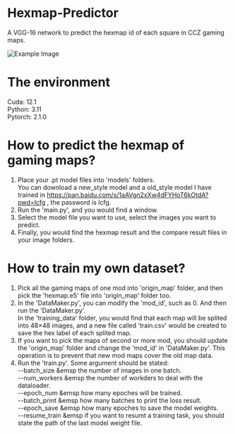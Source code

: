 # Hexmap-Predictor
A VGG-16 network to predict the hexmap id of each square in CCZ gaming maps.

![Example Image](https://puluo.top/show/img/r8.bmp)

# The environment
Cuda:    12.1<br />
Python:  3.11<br />
Pytorch: 2.1.0<br />

# How to predict the hexmap of gaming maps?
1. Place your .pt model files into 'models' folders.<br />
   You can download a new_style model and a old_style model I have trained in https://pan.baidu.com/s/1aAVgn2xXw4dFYHoT6kOtdA?pwd=lcfg , the password is lcfg.
2. Run the 'main.py', and you would find a window.
3. Select the model file you want to use, select the images you want to predict.
4. Finally, you would find the hexmap result and the compare result files in your image folders.

# How to train my own dataset?
1. Pick all the gaming maps of one mod into 'origin_map' folder, and then pick the 'hexmap.e5' file into 'origin_map' folder too.
2. In the 'DataMaker.py', you can modify the 'mod_id', such as 0. And then run the 'DataMaker.py'.<br />
   In the 'training_data' folder, you would find that each map will be splited into 48×48 images, and a new file called 'train.csv' would be created to save the hex label of each splited map.
3. If you want to pick the maps of second or more mod, you should update the 'origin_map' folder and change the 'mod_id' in 'DataMaker.py'. This operation is to prevent that new mod maps cover the old map data.
4. Run the 'train.py'. Some argument should be stated:<br />
    --batch_size    &emsp   the number of images in one batch.<br />
    --num_workers   &emsp   the number of workders to deal with the dataloader.<br />
    --epoch_num     &emsp   how many epoches will be trained.<br />
    --batch_print   &emsp   how many batches to print the loss result.<br />
    --epoch_save    &emsp   how many epoches to save the model weights.<br />
    --resume_train  &emsp   if you want to resumt a training task, you should state the path of the last model weight file.<br />

   
